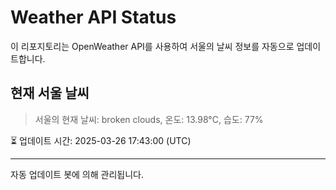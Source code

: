 
# Weather API Status

이 리포지토리는 OpenWeather API를 사용하여 서울의 날씨 정보를 자동으로 업데이트합니다.

## 현재 서울 날씨
> 서울의 현재 날씨: broken clouds, 온도: 13.98°C, 습도: 77%

⏳ 업데이트 시간: 2025-03-26 17:43:00 (UTC)

---
자동 업데이트 봇에 의해 관리됩니다.
